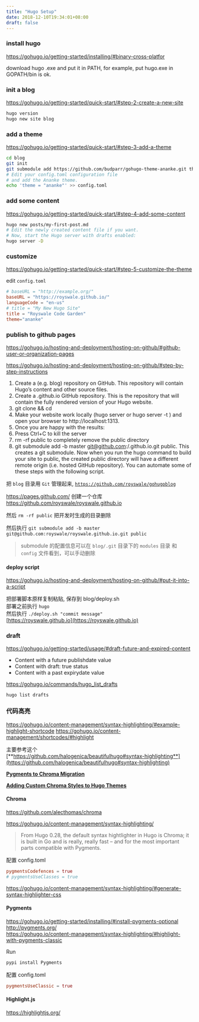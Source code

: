 ```yaml
---
title: "Hugo Setup"
date: 2018-12-10T19:34:01+08:00
draft: false
---
```


### install hugo
https://gohugo.io/getting-started/installing/#binary-cross-platfor

download hugo .exe and put it in PATH, for example, put hugo.exe in GOPATH/bin is ok.

### init a blog

https://gohugo.io/getting-started/quick-start/#step-2-create-a-new-site

```bash
hugo version
hugo new site blog
```

### add a theme

https://gohugo.io/getting-started/quick-start/#step-3-add-a-theme

```bash
cd blog
git init
git submodule add https://github.com/budparr/gohugo-theme-ananke.git themes/ananke
# Edit your config.toml configuration file
# and add the Ananke theme.
echo 'theme = "ananke"' >> config.toml
```

### add some content

https://gohugo.io/getting-started/quick-start/#step-4-add-some-content

```bash
hugo new posts/my-first-post.md
# Edit the newly created content file if you want.
# Now, start the Hugo server with drafts enabled:
hugo server -D
```

### customize

https://gohugo.io/getting-started/quick-start/#step-5-customize-the-theme

edit `config.toml`

```toml
# baseURL = "http://example.org/"
baseURL = "https://royswale.github.io/"
languageCode = "en-us"
# title = "My New Hugo Site"
title = "Royswale Code Garden"
theme="ananke"
```

### publish to github pages

https://gohugo.io/hosting-and-deployment/hosting-on-github/#github-user-or-organization-pages

https://gohugo.io/hosting-and-deployment/hosting-on-github/#step-by-step-instructions

1. Create a <YOUR-PROJECT> (e.g. blog) repository on GitHub. This repository will contain Hugo’s content and other source files.
2. Create a <USERNAME>.github.io GitHub repository. This is the repository that will contain the fully rendered version of your Hugo website.
3. git clone <YOUR-PROJECT-URL> && cd <YOUR-PROJECT>
4. Make your website work locally (hugo server or hugo server -t <YOURTHEME>) and open your browser to http://localhost:1313.
5. Once you are happy with the results:
6. Press Ctrl+C to kill the server
7. rm -rf public to completely remove the public directory
8. git submodule add -b master git@github.com:<USERNAME>/<USERNAME>.github.io.git public. This creates a git submodule. Now when you run the hugo command to build your site to public, the created public directory will have a different remote origin (i.e. hosted GitHub repository). You can automate some of these steps with the following script.

把 `blog` 目录用 `Git` 管理起来, [`https://github.com/royswale/gohugoblog`](https://github.com/royswale/gohugoblog)

https://pages.github.com/ 创建一个仓库 https://github.com/royswale/royswale.github.io

然后 `rm -rf public` 把开发时生成的目录删除

然后执行 `git submodule add -b master git@github.com:royswale/royswale.github.io.git public`

> submodule 的配置信息可以在 `blog/.git` 目录下的 `modules` 目录 和 `config` 文件看到，可以手动删除

#### deploy script

https://gohugo.io/hosting-and-deployment/hosting-on-github/#put-it-into-a-script

把部署脚本原样复制粘贴, 保存到 blog/deploy.sh  
部署之前执行 `hugo`  
然后执行 `./deploy.sh "commit message"`  
[https://royswale.github.io](https://royswale.github.io)

### draft

https://gohugo.io/getting-started/usage/#draft-future-and-expired-content

* Content with a future publishdate value
* Content with draft: true status
* Content with a past expirydate value

https://gohugo.io/commands/hugo_list_drafts

`hugo list drafts`

### 代码高亮

https://gohugo.io/content-management/syntax-highlighting/#example-highlight-shortcode
https://gohugo.io/content-management/shortcodes/#highlight  

主要参考这个  
[**https://github.com/halogenica/beautifulhugo#syntax-highlighting**](https://github.com/halogenica/beautifulhugo#syntax-highlighting)

[**Pygments to Chroma Migration**](https://sheppard.in/2017/pygments-to-chroma-migration/)

[**Adding Custom Chroma Styles to Hugo Themes**](https://parsiya.net/blog/2018-04-15-adding-custom-chroma-styles-to-hugo-themes/)


#### Chroma

https://github.com/alecthomas/chroma

https://gohugo.io/content-management/syntax-highlighting/

> From Hugo 0.28, the default syntax hightlighter in Hugo is Chroma; it is built in Go and is really, really fast – and for the most important parts compatible with Pygments.

配置 config.toml

```toml
pygmentsCodefences = true
# pygmentsUseClasses = true
```

https://gohugo.io/content-management/syntax-highlighting/#generate-syntax-highlighter-css

#### Pygments

https://gohugo.io/getting-started/installing/#install-pygments-optional  
http://pygments.org/  
https://gohugo.io/content-management/syntax-highlighting/#highlight-with-pygments-classic

Run
```bash
pypi install Pygments
```

配置 config.toml

```toml
pygmentsUseClassic = true
```

#### Highlight.js

https://highlightjs.org/
